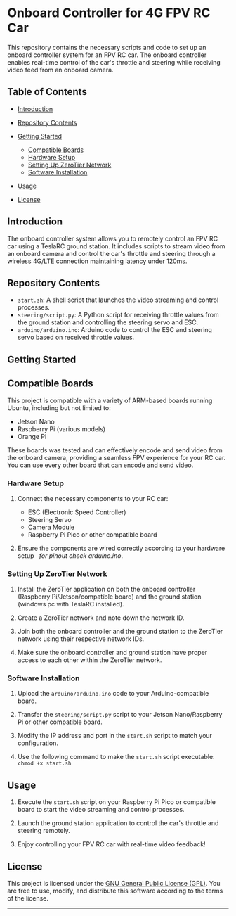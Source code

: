 # Onboard Controller for 4G FPV RC Car

This repository contains the necessary scripts and code to set up an onboard controller system for an FPV RC car. The onboard controller enables real-time control of the car's throttle and steering while receiving video feed from an onboard camera.

## Table of Contents

- [Introduction](#introduction)
- [Repository Contents](#repository-contents)
- [Getting Started](#getting-started)
  - [Compatible Boards](#compatible-boards)
  - [Hardware Setup](#hardware-setup)
  - [Setting Up ZeroTier Network](#setting-up-zerotier-network)
  - [Software Installation](#software-installation)

- [Usage](#usage)
- [License](#license)

## Introduction

The onboard controller system allows you to remotely control an FPV RC car using a TeslaRC ground station. It includes scripts to stream video from an onboard camera and control the car's throttle and steering through a wireless 4G/LTE connection maintaining latency under 120ms.

## Repository Contents

- `start.sh`: A shell script that launches the video streaming and control processes.
- `steering/script.py`: A Python script for receiving throttle values from the ground station and controlling the steering servo and ESC.
- `arduino/arduino.ino`: Arduino code to control the ESC and steering servo based on received throttle values.

## Getting Started

## Compatible Boards

This project is compatible with a variety of ARM-based boards running Ubuntu, including but not limited to:
- Jetson Nano
- Raspberry Pi (various models)
- Orange Pi

These boards was tested and can effectively encode and send video from the onboard camera, providing a seamless FPV experience for your RC car.
You can use every other board that can encode and send video.

### Hardware Setup

1. Connect the necessary components to your RC car:
   - ESC (Electronic Speed Controller)
   - Steering Servo
   - Camera Module
   - Raspberry Pi Pico or other compatible board

2. Ensure the components are wired correctly according to your hardware setup&nbsp;&nbsp;&nbsp;*for pinout check arduino.ino*.


### Setting Up ZeroTier Network

1. Install the ZeroTier application on both the onboard controller (Raspberry Pi/Jetson/compatible board) and the ground station (windows pc with TeslaRC installed).

2. Create a ZeroTier network and note down the network ID.

3. Join both the onboard controller and the ground station to the ZeroTier network using their respective network IDs.

4. Make sure the onboard controller and ground station have proper access to each other within the ZeroTier network.

### Software Installation

1. Upload the `arduino/arduino.ino` code to your Arduino-compatible board.

2. Transfer the `steering/script.py` script to your Jetson Nano/Raspberry Pi or other compatible board.

3. Modify the IP address and port in the `start.sh` script to match your configuration.

4. Use the following command to make the `start.sh` script executable: `chmod +x start.sh`


## Usage

1. Execute the `start.sh` script on your Raspberry Pi Pico or compatible board to start the video streaming and control processes.

2. Launch the ground station application to control the car's throttle and steering remotely.

3. Enjoy controlling your FPV RC car with real-time video feedback!

## License

This project is licensed under the [GNU General Public License (GPL)](LICENSE). You are free to use, modify, and distribute this software according to the terms of the license.

---
